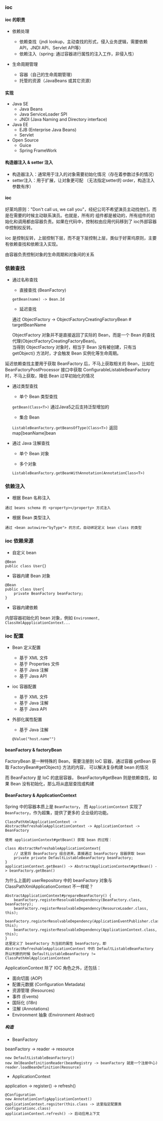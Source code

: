 
### ioc

#### ioc 的职责

* 依赖处理
    * 依赖查找（jndi lookup，主动查找的形式，侵入业务逻辑，需要依赖API，JNDI API、Servlet API等）
    * 依赖注入（spring: 通过容器进行属性的注入工作，非侵入性）

* 生命周期管理
    * 容器（自己的生命周期管理）
    * 托管的资源（JavaBeans 或其它资源）
    
#### 实现

* Java SE   
    * Java Beans
    * Java ServiceLoader SPI
    * JNDI (Java Naming and Directory interface)
* Java EE
    * EJB (Enterprise Java Beans)
    * Servlet
* Open Source
    * Guice
    * Spring FrameWork
    
    
#### 构造器注入 & setter 注入

* 构造器注入：通常用于注入的对象需要初始化情况（存在着参数过多的情况）
* setter注入：用于扩展，让对象更可配 （无法指定setter的 order，构造注入参数有序）

#### ioc

好莱坞原则："Don't call us, we call you"，经纪公司不希望演员主动找他们，而是在需要的时候主动联系演员。也就是，所有的
组件都是被动的，所有组件的初始化和调用都由容器负责。如果在代码中，控制权由应用代码移到了 ioc外部容器中控制权反转。

ioc 是控制反转，上层控制下层，而不是下层控制上层，类似于好莱坞原则，主要有依赖查找和依赖注入实现。

由容器负责控制对象的生命周期和对象间的关系

### 依赖查找

* 通过名称查找

    * 直接查找 (BeanFactory)
    
    `getBean(name) -> Bean.Id`
    
    * 延迟查找
    
    通过 ObjectFactory -> ObjectFactoryCreatingFactoryBean # targetBeanName   
    
    ObjectFactory 对象并不是直接返回了实际的 Bean，而是一个 Bean 的查找代理(ObjectFactoryCreatingFactoryBean)。  
    当得到 ObjectFactory 对象时，相当于 Bean 没有被创建，只有当 getObject() 方法时，才会触发 Bean 实例化等生命周期。

延迟依赖查找主要用于获取 BeanFactory 后，不马上获取相关的 Bean，比如在 BeanFactoryPostProcessor 
接口中获取 ConfigurableListableBeanFactory 时，不马上获取，降低 Bean 过早初始化的情况
    
* 通过类型查找

    * 单个 Bean 类型查找
    
    `getBean(Class<T>)` 通过Java5之后支持泛型增加的
    
    * 集合 Bean 
    
    `ListableBeanFactory.getBeansOfType(Class<T>)` 返回 map[beanName]bean
    
* 通过 Java 注解查找

    * 单个 Bean 对象
    
    * 多个对象
    
    `ListableBeanFactory.getBeanWithAnnotation(AnnotationClass<T>)`


### 依赖注入

* 根据 Bean 名称注入

`通过 beans schema 的 <property></property> 方式注入`

* 根据 Bean 类型注入

`通过 <bean autowire="byType"> 的方式，自动绑定定义 bean class 的类型`


### ioc 依赖来源

* 自定义 bean

```
@Bean
public class User{}
```

* 容器内建 Bean 对象

```
@Bean
public class User{
    private BeanFactory beanFactory;
}
```

* 容器内建依赖 

内部容器初始化的 bean 对象，例如 `Environment, ClassXmlAppplicationContext...`

### ioc 配置

* Bean 定义配置

    * 基于 XML 文件
    * 基于 Properties 文件
    * 基于 Java 注解
    * 基于 Java API 

* ioc 容器配置

    * 基于 XML 文件
    * 基于 Java 注解
    * 基于 Java API

* 外部化属性配置

    * 基于 Java 注解
    
    `@Value("host.name"")`


#### beanFactory & factoryBean

FactoryBean 是一种特殊的 Bean，需要注册到 IoC 容器，通过容器 getBean 获取 FactoryBean#getObject() 方法的内容，
可以解决复杂构建 bean 的情况  

而 BeanFactory 是 IoC 的底层容器， BeanFactory#getBean 则是依赖查找，如果 Bean 没有初始化，那么将从底层查找或构建

#### BeanFactory & ApplicationContext

Spring 中的容器本质上是 `BeanFactory`， 而 `ApplicationContext` 实现了 `BeanFactory`，作为超集，提供了更多的
企业级的功能。

```
ClassPathXmlApplicationContext -> AbstractRefreshableApplicationContext -> ApplicationContext -> BeanFactory

使用 applicationContext#getBean() 获取 bean 的过程：

class AbstractRefreshableApplicationContext{
    // 这里将 BeanFactory 组合进来，直接通过 beanFactory 容器获取 bean
    private private DefaultListableBeanFactory beanFactory;
}
applicationContext.getBean() -> AbstractApplicationContext#getBean() -> beanFactory.getBean() 
```

为什么上面的 userRepository 中的 beanFactory 对象与 ClassPathXmlApplicationContext 不一样呢？

```
AbstractApplicationContext#prepareBeanFactory() {
    beanFactory.registerResolvableDependency(BeanFactory.class, beanFactory);
    beanFactory.registerResolvableDependency(ResourceLoader.class, this);
    beanFactory.registerResolvableDependency(ApplicationEventPublisher.class, this);
    beanFactory.registerResolvableDependency(ApplicationContext.class, this);
}
这里定义了 beanFactory 为当前的属性 beanFactory，即AbstractRefreshableApplicationContext 中的 DefaultListableBeanFactory
所以判断的时候 DefaultListableBeanFactory != ClassPathXmlApplicationContext
```

ApplicationContext 除了 IOC 角色之外，还包括：

* 面向切面 (AOP)
* 配置元数据 (Configuration Metadata)
* 资源管理 (Resources)
* 事件 (Events)
* 国际化 (i18n)
* 注解 (Annotations)
* Environment 抽象 (Environment Abstract)

##### 构造

* BeanFactory

beanFactory -> reader -> resource

```
new DefaultListableBeanFactory()
new XmlBeanDefinitionReader(beanRegistry -> beanFactory 就是一个注册中心)
reader.loadBeanDefinition(Reosurce) 
```

* ApplicationContext

application -> register() -> refresh() 

```
@Configuration
new AnnotationConfigApplicationContext()
applicationContext.regsiter(this.class -> 这里指定配置类 Configurationc.class)
applicationContext.refresh() -> 启动应用上下文

```
